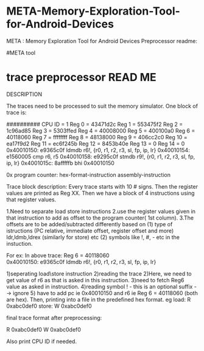 # META-Memory-Exploration-Tool-for-Android-Devices
META : Memory Exploration Tool for Android Devices
Preprocessor readme:

#META tool
# trace preprocessor READ ME 

DESCRIPTION

The traces need to be processed to suit the memory simulator.
One block of trace is:

##########
CPU ID = 1
Reg 0 = 43471d2c 
Reg 1 = 553475f2 
Reg 2 = 1c96ad85 
Reg 3 = 5303ffed 
Reg 4 = 40008000 
Reg 5 = 400100a0 
Reg 6 = 40118060 
Reg 7 = ffffffff 
Reg 8 = 48138000 
Reg 9 = 406cc2c0 
Reg 10 = ea17f9d2 
Reg 11 = ec6f245b 
Reg 12 = 8453b40e 
Reg 13 = 0 
Reg 14 = 0 
0x40010150:  e9365c0f      ldmdb	r6!, {r0, r1, r2, r3, sl, fp, ip, lr}
0x40010154:  e1560005      cmp	r6, r5
0x40010158:  e9295c0f      stmdb	r9!, {r0, r1, r2, r3, sl, fp, ip, lr}
0x4001015c:  8afffffb      bhi	0x40010150

0x program counter:  hex-format-instruction assembly-instruction

Trace block description:
Every trace starts with 10 # signs.
Then the register values are printed as Reg XX.
Then we have a block of 4 instructions using that register values.

1.Need to separate load store instructions
2.use the register values given in that instruction to add as offset to the program counter( 1st column).
3.The offsets are to be added/subtracted differently based on (1) type of istructions (PC relative, immediate offset, register offset and more) ldr,ldmb,ldrex (similarly for store) etc (2) symbols like !, #, - etc in the instuction.

For ex:  In above trace:
Reg 6 = 40118060  
0x40010150:  e9365c0f      ldmdb	r6!, {r0, r1, r2, r3, sl, fp, ip, lr}  

1)seperating load\store  instruction
2)reading the trace
2)Here, we need to get value of r6 as that is asked in this instruction. 
3)need to fetch Reg6 value as asked in instruction.
4)reading symbol ! - this is an optional suffix --> ignore
5) have to add pc ie 0x40010150 and r6 ie Reg 6 = 40118060 (both are hex).
Then, printing into a file in the predefined hex format. eg
load: R 0xabc0def0
store: W 0xabc0def0 

final trace format after preprocessing:

 R 0xabc0def0
 W 0xabc0def0 

Also print CPU ID if needed.

